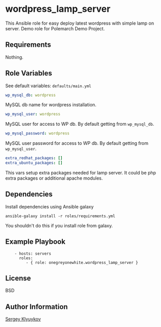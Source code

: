 wordpress_lamp_server
=========

This Ansible role for easy deploy latest wordpress with simple lamp on server.
Demo role for Polemarch Demo Project.

Requirements
------------

Nothing.

Role Variables
--------------

See default variables: `defaults/main.yml`

```yaml
wp_mysql_db: wordpress
```
MySQL db name for wordpress installation. 

```yaml
wp_mysql_user: wordpress
``` 
MySQL user for access to WP db. By default getting from `wp_mysql_db`.

```yaml
wp_mysql_password: wordpress
```
MySQL user password for access to WP db.
By default getting from `wp_mysql_user`.

```yaml
extra_redhat_packages: []
extra_ubuntu_packages: []
```
This vars setup extra packages needed for lamp server.
It could be php extra packages or additional apache modules.

## Dependencies

Install dependencies using Ansible galaxy

`ansible-galaxy install -r roles/requirements.yml`

You shouldn't do this if you install role from galaxy.

Example Playbook
----------------

        - hosts: servers
          roles:
             - { role: onegreyonewhite.wordpress_lamp_server }

License
-------

BSD

Author Information
------------------

[Sergey Klyuykov](https://github.com/onegreyonewhite)